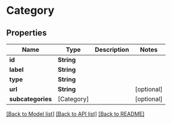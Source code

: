 # Category

## Properties
Name | Type | Description | Notes
------------ | ------------- | ------------- | -------------
**id** | **String** |  | 
**label** | **String** |  | 
**type** | **String** |  | 
**url** | **String** |  | [optional] 
**subcategories** | [Category] |  | [optional] 

[[Back to Model list]](../README.md#documentation-for-models) [[Back to API list]](../README.md#documentation-for-api-endpoints) [[Back to README]](../README.md)



